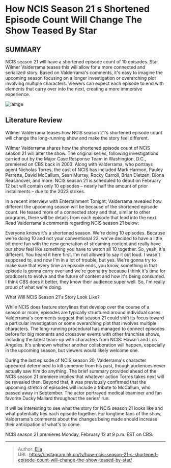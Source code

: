 # How NCIS Season 21 s Shortened Episode Count Will Change The Show Teased By Star


## SUMMARY 



  NCIS season 21 will have a shortened episode count of 10 episodes.   Star Wilmer Valderrama teases this will allow for a more connected and serialized story.   Based on Valderrama&#39;s comments, it&#39;s easy to imagine the upcoming season focusing on a longer investigation or overarching plot involving multiple characters.   Viewers can expect each episode to end with elements that carry over into the next, creating a more immersive experience.  

![iamge](https://static1.srcdn.com/wordpress/wp-content/uploads/2022/04/NCIS-season-19-Knight-and-Torres.jpg)

## Literature Review
Wilmer Valderrama teases how NCIS season 21&#39;s shortened episode count will change the long-running show and make the story feel different.




Wilmer Valderrama shares how the shortened episode count of NCIS season 21 will alter the show. The original series, following investigations carried out by the Major Case Response Team in Washington, D.C., premiered on CBS back in 2003. Along with Valderrama, who portrays agent Nicholas Torres, the cast of NCIS has included Mark Harmon, Pauley Perrette, David McCallum, Sean Murray, Rocky Carroll, Brian Dietzen, Diona Reasonover, and more. NCIS season 21 is scheduled to debut on February 12 but will contain only 10 episodes – nearly half the amount of prior installments – due to the 2023 strikes.




In a recent interview with Entertainment Tonight, Valderrama revealed how different the upcoming season will be because of the shortened episode count. He teased more of a connected story and that, similar to other programs, there will be details from each episode that lead into the next. Read Valderrama&#39;s comments regarding NCIS season 21 below:


Everyone knows it&#39;s a shortened season. We&#39;re doing 10 episodes. Because we&#39;re doing 10 and not your conventional 22, we&#39;ve decided to have a little bit more fun with the new generation of streaming content and really have our show feel like something you have to watch all 10 together. So, yeah, it&#39;s different. You heard it here first. I&#39;m not allowed to say it out loud. I wasn&#39;t supposed to, and now I&#39;m in a lot of trouble, but yes. We&#39;re gonna try to make sure that every time an episode ends, you know, something in that episode is gonna carry over and we&#39;re gonna try because I think it&#39;s time for producers to evolve and the future of content and how it&#39;s being consumed. I think CBS does it better, they know their audience super well. So, I&#39;m really proud of what we&#39;re doing.






 What Will NCIS Season 21&#39;s Story Look Like? 
          

While NCIS does feature storylines that develop over the course of a season or more, episodes are typically structured around individual cases. Valderrama&#39;s comments suggest that season 21 could shift its focus toward a particular investigation or some overarching plot that involves multiple characters. The long-running procedural has managed to connect episodes before for big moments and crossover events with other franchise shows, including the latest team-up with characters from NCIS: Hawai&#39;i and Los Angeles. It&#39;s unknown whether another collaboration will happen, especially in the upcoming season, but viewers would likely welcome one.

During the last episode of NCIS season 20, Valderrama&#39;s character appeared determined to kill someone from his past, though audiences never actually saw him do anything. The brief summary provided ahead of the NCIS season 21 premiere implies that whatever action Torres takes next will be revealed then. Beyond that, it was previously confirmed that the upcoming stretch of episodes will include a tribute to McCallum, who passed away in September. The actor portrayed medical examiner and fan favorite Ducky Mallard throughout the series&#39; run.




It will be interesting to see what the story for NCIS season 21 looks like and what potentially ties each episode together. For longtime fans of the show, Valderrama&#39;s comments about the changes being made should increase their anticipation of what&#39;s to come.



NCIS season 21 premieres Monday, February 12 at 9 p.m. EST on CBS.






---

> Author: [Ella](https://instagram.hk.cn/)  
> URL: https://instagram.hk.cn/tv/how-ncis-season-21-s-shortened-episode-count-will-change-the-show-teased-by-star/  

